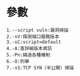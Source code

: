 參數
===

    1.--script vuln:漏洞掃描
    2.-sV:探測端口服務版本
    3.-sC:script=default
    4.-A:查詳細版本資訊
    5.-Pn:繞過各種機制
    6.-O:列舉
    7.-sS:TCP SYN（半公開）掃描
